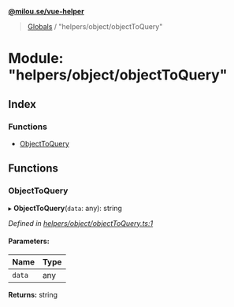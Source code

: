 **[@milou.se/vue-helper](../README.md)**

> [Globals](../globals.md) / "helpers/object/objectToQuery"

# Module: "helpers/object/objectToQuery"

## Index

### Functions

* [ObjectToQuery](_helpers_object_objecttoquery_.md#objecttoquery)

## Functions

### ObjectToQuery

▸ **ObjectToQuery**(`data`: any): string

*Defined in [helpers/object/objectToQuery.ts:1](https://github.com/milou-se/milou-vue-helper/blob/75d6769/src/helpers/object/objectToQuery.ts#L1)*

#### Parameters:

Name | Type |
------ | ------ |
`data` | any |

**Returns:** string
